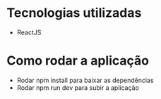 # Tecnologias utilizadas
- ReactJS

# Como rodar a aplicação
- Rodar npm install para baixar as dependências
- Rodar npm run dev para subir a aplicação
